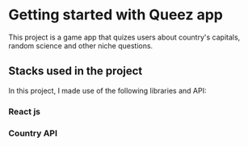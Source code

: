 # Getting started with Queez app

This project is a game app that quizes users about country's capitals, random  science and other niche questions.


## Stacks used in the project

In this project, I made use of the following libraries and API:

### React js
### Country API